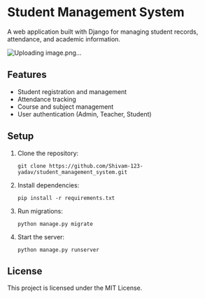 # Student Management System

A web application built with Django for managing student records, attendance, and academic information.




![Uploading image.png…]()










## Features

- Student registration and management
- Attendance tracking
- Course and subject management
- User authentication (Admin, Teacher, Student)

## Setup

1. Clone the repository:
   ```
   git clone https://github.com/Shivam-123-yadav/student_management_system.git
   ```
2. Install dependencies:
   ```
   pip install -r requirements.txt
   ```
3. Run migrations:
   ```
   python manage.py migrate
   ```
4. Start the server:
   ```
   python manage.py runserver
   ```

## License

This project is licensed under the MIT License.
